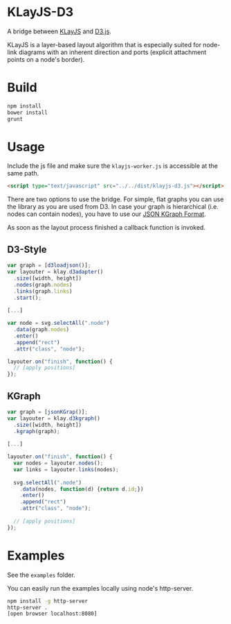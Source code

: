 KLayJS-D3
===

A bridge between [KLayJS](http://rtsys.informatik.uni-kiel.de/confluence/x/6wOE) 
and [D3.js](http://d3js.org/).

KLayJS is a layer-based layout algorithm that is especially suited for
node-link diagrams with an inherent direction and ports 
(explicit attachment points on a node's border).

Build
===
```bash
npm install
bower install
grunt
```

Usage
===

Include the js file and make sure the `klayjs-worker.js` is accessible 
at the same path.
```html
<script type="text/javascript" src="../../dist/klayjs-d3.js"></script>
```

There are two options to use the bridge. For simple, flat graphs you can 
use the library as you are used from D3. In case your graph is 
hierarchical (i.e. nodes can contain nodes), you have to use our
[JSON KGraph Format](https://rtsys.informatik.uni-kiel.de/confluence/display/KIELER/JSON+Graph+Format).

As soon as the layout process finished a callback function is invoked.

D3-Style
---
```javascript
var graph = [d3loadjson()];
var layouter = klay.d3adapter()
  .size([width, height])
  .nodes(graph.nodes)
  .links(graph.links)
  .start();
  
[...]

var node = svg.selectAll(".node")
  .data(graph.nodes)
  .enter()
  .append("rect")
  .attr("class", "node");

layouter.on("finish", function() {
  // [apply positions]
});
```


KGraph
---

```javascript
var graph = [jsonKGrap()];
var layouter = klay.d3kgraph()
  .size([width, height])
  .kgraph(graph);  
  
[...]

layouter.on("finish", function() {
  var nodes = layouter.nodes();
  var links = layouter.links(nodes);
  
  svg.selectAll(".node")
    .data(nodes, function(d) {return d.id;})
    .enter()
    .append("rect")
    .attr("class", "node");
    
  // [apply positions]
});
```

Examples 
===
See the `examples` folder.

You can easily run the examples locally using node's http-server.
```bash
npm install -g http-server
http-server .
[open browser localhost:8080]
```
